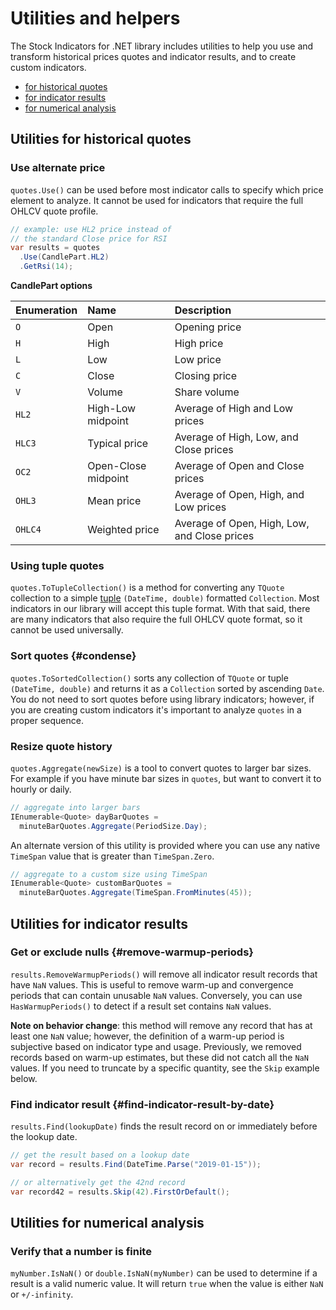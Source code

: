 # Utilities and helpers

The Stock Indicators for .NET library includes utilities to help you use and transform historical prices quotes and indicator results, and to create custom indicators.

- [for historical quotes](#utilities-for-historical-quotes)
- [for indicator results](#utilities-for-indicator-results)
- [for numerical analysis](#utilities-for-numerical-analysis)

## Utilities for historical quotes

### Use alternate price

`quotes.Use()` can be used before most indicator calls to specify which price element to analyze. It cannot be used for indicators that require the full OHLCV quote profile.

```csharp
// example: use HL2 price instead of
// the standard Close price for RSI
var results = quotes
  .Use(CandlePart.HL2)
  .GetRsi(14);
```

**CandlePart options**

| Enumeration | Name | Description |
|:------------|:-----|:------------|
| `O` | Open | Opening price |
| `H` | High | High price |
| `L` | Low | Low price |
| `C` | Close | Closing price |
| `V` | Volume | Share volume |
| `HL2` | High-Low midpoint | Average of High and Low prices |
| `HLC3` | Typical price | Average of High, Low, and Close prices |
| `OC2` | Open-Close midpoint | Average of Open and Close prices |
| `OHL3` | Mean price | Average of Open, High, and Low prices |
| `OHLC4` | Weighted price | Average of Open, High, Low, and Close prices |

### Using tuple quotes

`quotes.ToTupleCollection()` is a method for converting any `TQuote` collection to a simple [tuple](https://docs.microsoft.com/dotnet/csharp/language-reference/builtin-types/value-tuples) `(DateTime, double)` formatted `Collection`. Most indicators in our library will accept this tuple format. With that said, there are many indicators that also require the full OHLCV quote format, so it cannot be used universally.

### Sort quotes {#condense}

`quotes.ToSortedCollection()` sorts any collection of `TQuote` or tuple `(DateTime, double)` and returns it as a `Collection` sorted by ascending `Date`. You do not need to sort quotes before using library indicators; however, if you are creating custom indicators it's important to analyze `quotes` in a proper sequence.

### Resize quote history

`quotes.Aggregate(newSize)` is a tool to convert quotes to larger bar sizes. For example if you have minute bar sizes in `quotes`, but want to convert it to hourly or daily.

```csharp
// aggregate into larger bars
IEnumerable<Quote> dayBarQuotes =
  minuteBarQuotes.Aggregate(PeriodSize.Day);
```

An alternate version of this utility is provided where you can use any native `TimeSpan` value that is greater than `TimeSpan.Zero`.

```csharp
// aggregate to a custom size using TimeSpan
IEnumerable<Quote> customBarQuotes =
  minuteBarQuotes.Aggregate(TimeSpan.FromMinutes(45));
```

## Utilities for indicator results

### Get or exclude nulls {#remove-warmup-periods}

`results.RemoveWarmupPeriods()` will remove all indicator result records that have `NaN` values.  This is useful to remove warm-up and convergence periods that can contain unusable `NaN` values.  Conversely, you can use `HasWarmupPeriods()` to detect if a result set contains `NaN` values.

**Note on behavior change**: this method will remove any record that has at least one `NaN` value; however, the definition of a warm-up period is subjective based on indicator type and usage.  Previously, we removed records based on warm-up estimates, but these did not catch all the `NaN` values.  If you need to truncate by a specific quantity, see the `Skip` example below.

### Find indicator result {#find-indicator-result-by-date}

`results.Find(lookupDate)` finds the result record on or immediately before the lookup date.

```csharp
// get the result based on a lookup date
var record = results.Find(DateTime.Parse("2019-01-15"));

// or alternatively get the 42nd record
var record42 = results.Skip(42).FirstOrDefault();
```

## Utilities for numerical analysis

### Verify that a number is finite

`myNumber.IsNaN()` or `double.IsNaN(myNumber)` can be used to determine if a result is a valid numeric value.  It will return `true` when the value is either `NaN` or `+/-infinity`.
